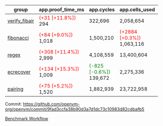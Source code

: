 | group | app.proof_time_ms | app.cycles | app.cells_used | leaf.proof_time_ms | leaf.cycles | leaf.cells_used |
| -- | -- | -- | -- | -- | -- | -- |
| [verify_fibair](https://github.com/openvm-org/openvm/blob/benchmark-results/benchmarks-pr/2130/verify_fibair-9fad3ccfa38b90d3a7d1dc73c10983d82cdbafb5.md) |<span style='color: red'>(+31 [+11.8%])</span> 294 |  322,696 |  2,058,654 |- | - | - |
| [fibonacci](https://github.com/openvm-org/openvm/blob/benchmark-results/benchmarks-pr/2130/fibonacci-9fad3ccfa38b90d3a7d1dc73c10983d82cdbafb5.md) |<span style='color: red'>(+84 [+9.0%])</span> 1,018 |  1,500,210 | <span style='color: red'>(+2884 [+0.3%])</span> 1,063,116 |- | - | - |
| [regex](https://github.com/openvm-org/openvm/blob/benchmark-results/benchmarks-pr/2130/regex-9fad3ccfa38b90d3a7d1dc73c10983d82cdbafb5.md) |<span style='color: red'>(+308 [+11.4%])</span> 2,999 |  4,108,559 |  13,400,604 |- | - | - |
| [ecrecover](https://github.com/openvm-org/openvm/blob/benchmark-results/benchmarks-pr/2130/ecrecover-9fad3ccfa38b90d3a7d1dc73c10983d82cdbafb5.md) |<span style='color: red'>(+134 [+15.3%])</span> 1,009 | <span style='color: green'>(-825 [-0.6%])</span> 139,672 |  2,275,336 |- | - | - |
| [pairing](https://github.com/openvm-org/openvm/blob/benchmark-results/benchmarks-pr/2130/pairing-9fad3ccfa38b90d3a7d1dc73c10983d82cdbafb5.md) |<span style='color: red'>(+75 [+5.2%])</span> 1,520 |  1,882,939 |  23,722,958 |- | - | - |


Commit: https://github.com/openvm-org/openvm/commit/9fad3ccfa38b90d3a7d1dc73c10983d82cdbafb5

[Benchmark Workflow](https://github.com/openvm-org/openvm/actions/runs/17680013876)
